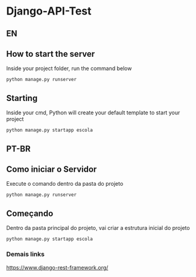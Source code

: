# Django-API-Test

## EN
## How to start the server

Inside your project folder, run the command below

```
python manage.py runserver 
```

## Starting

Inside your cmd, Python will create your default template to start your project 

```
python manage.py startapp escola 
```

## PT-BR

## Como iniciar o Servidor

Execute o comando dentro da pasta do projeto 

```
python manage.py runserver
```

## Começando

Dentro da pasta principal do projeto, vai criar a estrutura inicial do projeto

```
python manage.py startapp escola 
```


### Demais links

https://www.django-rest-framework.org/